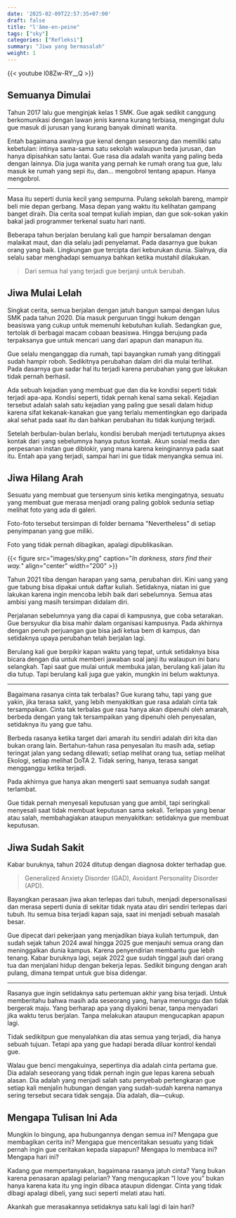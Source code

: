 ```yaml
---
date: '2025-02-09T22:57:35+07:00'
draft: false
title: "l'âme-en-peine"
tags: ["sky"]
categories: ["Refleksi"]
summary: "Jiwa yang bermasalah"
weight: 1
---
```

{{< youtube l08Zw-RY__Q >}}
## Semuanya Dimulai
Tahun 2017 lalu gue menginjak kelas 1 SMK. Gue agak sedikit canggung berkomunikasi dengan lawan jenis karena kurang terbiasa, mengingat dulu gue masuk di jurusan yang kurang banyak diminati wanita. 

Entah bagaimana awalnya gue kenal dengan seseorang dan memiliki satu kebetulan: intinya sama-sama satu sekolah walaupun beda jurusan, dan hanya dipisahkan satu lantai. Gue rasa dia adalah wanita yang paling beda dengan lainnya. Dia juga wanita yang pernah ke rumah orang tua gue, lalu masuk ke rumah yang sepi itu, dan... mengobrol tentang apapun. Hanya mengobrol.

---
Masa itu seperti dunia kecil yang sempurna. Pulang sekolah bareng, mampir beli mie depan gerbang. Masa depan yang waktu itu kelihatan gampang banget diraih. Dia cerita soal tempat kuliah impian, dan gue sok-sokan yakin bakal jadi programmer terkenal suatu hari nanti. 

Beberapa tahun berjalan berulang kali gue hampir bersalaman dengan malaikat maut, dan dia selalu jadi penyelamat. Pada dasarnya gue bukan orang yang baik. Lingkungan gue tercipta dari keburukan dunia. Sialnya, dia selalu sabar menghadapi semuanya bahkan ketika mustahil dilakukan. 

>Dari semua hal yang terjadi gue berjanji untuk berubah.

## Jiwa Mulai Lelah
Singkat cerita, semua berjalan dengan jatuh bangun sampai dengan lulus SMK pada tahun 2020. Dia masuk perguruan tinggi hukum dengan beasiswa yang cukup untuk memenuhi kebutuhan kuliah. Sedangkan gue, tertolak di berbagai macam cobaan beasiswa. Hingga berujung pada terpaksanya gue untuk mencari uang dari apapun dan manapun itu. 

Gue selalu menganggap dia rumah, tapi bayangkan rumah yang ditinggali sudah hampir roboh. Sedikitnya perubahan dalam diri dia mulai terlihat. Pada dasarnya gue sadar hal itu terjadi karena perubahan yang gue lakukan tidak pernah berhasil. 

Ada sebuah kejadian yang membuat gue dan dia ke kondisi seperti tidak terjadi apa-apa. Kondisi seperti, tidak pernah kenal sama sekali. Kejadian tersebut adalah salah satu kejadian yang paling gue sesali dalam hidup karena sifat kekanak-kanakan gue yang terlalu mementingkan ego daripada akal sehat pada saat itu dan bahkan perubahan itu tidak kunjung terjadi.  

Setelah berbulan-bulan berlalu, kondisi berubah menjadi tertutupnya akses kontak dari yang sebelumnya hanya putus kontak. Akun sosial media dan perpesanan instan gue diblokir, yang mana karena keinginannya pada saat itu. Entah apa yang terjadi, sampai hari ini gue tidak menyangka semua ini.

## Jiwa Hilang Arah
Sesuatu yang membuat gue tersenyum sinis ketika mengingatnya, sesuatu yang membuat gue merasa menjadi orang paling goblok sedunia setiap melihat foto yang ada di galeri.

Foto-foto tersebut tersimpan di folder bernama "Nevertheless” di setiap penyimpanan yang gue miliki.

Foto yang tidak pernah dibagikan, apalagi dipublikasikan.

{{< figure src="images/sky.png" caption="_In darkness, stars find their way._" align="center" width="200" >}}

 
Tahun 2021 tiba dengan harapan yang sama, perubahan diri. Kini uang yang gue tabung bisa dipakai untuk daftar kuliah. Setidaknya, niatan ini gue lakukan karena ingin mencoba lebih baik dari sebelumnya. Semua atas ambisi yang masih tersimpan didalam diri.

Perjalanan sebelumnya yang dia capai di kampusnya, gue coba setarakan. Gue bersyukur dia bisa mahir dalam organisasi kampusnya. Pada akhirnya dengan penuh perjuangan gue bisa jadi ketua bem di kampus, dan setidaknya upaya perubahan telah berjalan lagi.

Berulang kali gue berpikir kapan waktu yang tepat, untuk setidaknya bisa bicara dengan dia untuk memberi jawaban soal janji itu walaupun ini baru selangkah. Tapi saat gue mulai untuk membuka jalan, berulang kali jalan itu dia tutup. Tapi berulang kali juga gue yakin, mungkin ini belum waktunya.

---
Bagaimana rasanya cinta tak terbalas? Gue kurang tahu, tapi yang gue yakin, jika terasa sakit, yang lebih menyakitkan gue rasa adalah cinta tak tersampaikan. Cinta tak terbalas gue rasa hanya akan dipenuhi oleh amarah, berbeda dengan yang tak tersampaikan yang dipenuhi oleh penyesalan, setidaknya itu yang gue tahu.

Berbeda rasanya ketika target dari amarah itu sendiri adalah diri kita dan bukan orang lain. Bertahun-tahun rasa penyesalan itu masih ada, setiap teringat jalan yang sedang dilewati; setiap melihat orang tua, setiap melihat Ekologi, setiap melihat DoTA 2. Tidak sering, hanya, terasa sangat mengganggu ketika terjadi.

Pada akhirnya gue hanya akan mengerti saat semuanya sudah sangat terlambat.

Gue tidak pernah menyesali keputusan yang gue ambil, tapi seringkali menyesali saat tidak membuat keputusan sama sekali. Terlepas yang benar atau salah, membahagiakan ataupun menyakitkan: setidaknya gue membuat keputusan.

## Jiwa Sudah Sakit
Kabar buruknya, tahun 2024 ditutup dengan diagnosa dokter terhadap gue.

>Generalized Anxiety Disorder (GAD), Avoidant Personality Disorder (APD).

Bayangkan perasaan jiwa akan terlepas dari tubuh, menjadi depersonalisasi dan merasa seperti dunia di sekitar tidak nyata atau diri sendiri terlepas dari tubuh. Itu semua bisa terjadi kapan saja, saat ini menjadi sebuah masalah besar. 

Gue dipecat dari pekerjaan yang menjadikan biaya kuliah tertumpuk, dan sudah sejak tahun 2024 awal hingga 2025 gue menjauhi semua orang dan meninggalkan dunia kampus. Karena penyendirian membantu gue lebih tenang. Kabar buruknya lagi, sejak 2022 gue sudah tinggal jauh dari orang tua dan menjalani hidup dengan bekerja lepas. Sedikit bingung dengan arah pulang, dimana tempat untuk gue bisa didengar.

---
Rasanya gue ingin setidaknya satu pertemuan akhir yang bisa terjadi. Untuk memberitahu bahwa masih ada seseorang yang, hanya menunggu dan tidak bergerak maju. Yang berharap apa yang diyakini benar, tanpa menyadari jika waktu terus berjalan. Tanpa melakukan ataupun mengucapkan apapun lagi.

Tidak sedikitpun gue menyalahkan dia atas semua yang terjadi, dia hanya sebuah tujuan. Tetapi apa yang gue hadapi berada diluar kontrol kendali gue. 

Walau gue benci mengakuinya, sepertinya dia adalah cinta pertama gue. Dia adalah seseorang yang tidak pernah ingin gue lepas karena sebuah alasan. Dia adalah yang menjadi salah satu penyebab pertengkaran gue setiap kali menjalin hubungan dengan yang sudah-sudah karena namanya sering tersebut secara tidak sengaja. Dia adalah, dia—cukup.

## Mengapa Tulisan Ini Ada
Mungkin lo bingung, apa hubungannya dengan semua ini? Mengapa gue membagikan cerita ini? Mengapa gue menceritakan sesuatu yang tidak pernah ingin gue ceritakan kepada siapapun? Mengapa lo membaca ini? Mengapa hari ini?

Kadang gue mempertanyakan, bagaimana rasanya jatuh cinta? Yang bukan karena penasaran apalagi pelarian? Yang mengucapkan “I love you” bukan hanya karena kata itu yng ingin dibaca ataupun didengar. Cinta yang tidak dibagi apalagi dibeli, yang suci seperti melati atau hati.

Akankah gue merasakannya setidaknya satu kali lagi di lain hari?
